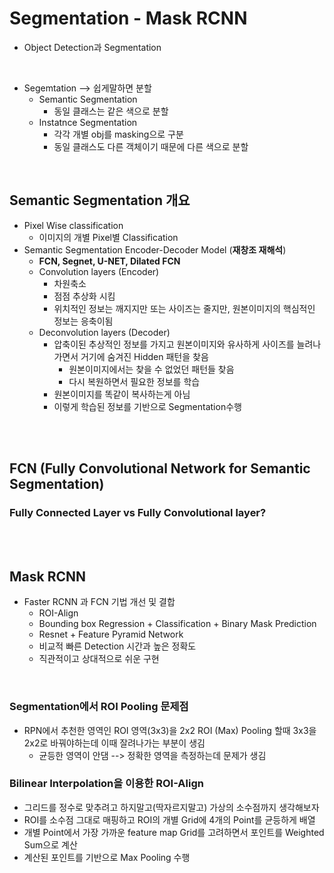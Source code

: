 # Segmentation - Mask RCNN
- Object Detection과 Segmentation

<br/>


- Segemtation --> 쉽게말하면 분할
    - Semantic Segmentation
        - 동일 클래스는 같은 색으로 분할
    - Instatnce Segmentation
        - 각각 개별 obj를 masking으로 구분
        - 동일 클래스도 다른 객체이기 때문에 다른 색으로 분할

<br/>

## Semantic Segmentation 개요
- Pixel Wise classification
    - 이미지의 개별 Pixel별 Classification
- Semantic Segmentation Encoder-Decoder Model (**재창조 재해석**)
    - **FCN, Segnet, U-NET, Dilated FCN**
    - Convolution layers (Encoder)
        - 차원축소
        - 점점 추상화 시킴
        - 위치적인 정보는 깨지지만 또는 사이즈는 줄지만, 원본이미지의 핵심적인 정보는 응축이됨
    - Deconvolution layers (Decoder)
        - 압축이된 추상적인 정보를 가지고 원본이미지와 유사하게 사이즈를 늘려나가면서 거기에 숨겨진 Hidden 패턴을 찾음
            - 원본이미지에서는 찾을 수 없었던 패턴들 찾음
            - 다시 복원하면서 필요한 정보를 학습
        - 원본이미지를 똑같이 복사하는게 아님
        - 이렇게 학습된 정보를 기반으로 Segmentation수행


<br/>
<br/>

## FCN (Fully Convolutional Network for Semantic Segmentation)

### Fully Connected Layer vs Fully Convolutional layer?
 

<br/>
<br/>

## Mask RCNN
- Faster RCNN 과 FCN 기법 개선 및 결합
    - ROI-Align
    - Bounding box Regression + Classification + Binary Mask Prediction
    - Resnet + Feature Pyramid Network
    - 비교적 빠른 Detection 시간과 높은 정확도
    - 직관적이고 상대적으로 쉬운 구현 

<br/>

### Segmentation에서 ROI Pooling 문제점

- RPN에서 추천한 영역인 ROI 영역(3x3)을 2x2 ROI (Max) Pooling 할때 3x3을 2x2로 바꿔야하는데 이때 잘려나가는 부분이 생김
    - 균등한 영역이 안댐 --> 정확한 영역을 측정하는데 문제가 생김

### Bilinear Interpolation을 이용한 ROI-Align
- 그리드를 정수로 맞추려고 하지말고(딱자르지말고) 가상의 소수점까지 생각해보자
- ROI를 소수점 그대로 매핑하고 ROI의 개별 Grid에 4개의 Point를 균등하게 배열
- 개별 Point에서 가장 가까운 feature map Grid를 고려하면서 포인트를 Weighted Sum으로 계산
- 계산된 포인트를 기반으로 Max Pooling 수행
